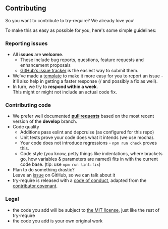 ## Contributing

So you want to contribute to try-require? We already love you!

To make this as easy as possible for you, here's some simple guidelines:

### Reporting issues

- All **issues** are **welcome**.
  - These include bug reports, questions, feature requests and enhancement
    proposals
  - [GitHub's issue tracker](https://github.com/sverweij/try-require/issues)
    is the easiest way to submit them.
- We've made a [template](./ISSUE_TEMPLATE.md) to make it more easy for you to
  report an issue - it'll also help in getting a faster response (/ and possibly
  a fix as well).
- In turn, we try to **respond within a week**.  
  This might or might not include an actual code fix.

### Contributing code

- We prefer well documented
  **[pull requests](https://help.github.com/articles/creating-a-pull-request/)**
  based on the most recent version of the **develop** branch.
- Code quality
  - Additions pass eslint and depcruise (as configured for this repo)
  - Unit tests prove your code does what it intends (we use mocha).
  - Your code does not introduce regressions - `npm run check` proves
    this.
  - Code style (you know, petty things like indentations, where brackets go,
    how variables & parameters are named) fits in with the current code base.
    (tip: use `npm run lint:fix`)
- Plan to do something drastic?  
  Leave an [issue](https://github.com/sverweij/try-require/issues/new)
  on GitHub, so we can talk about it
- try-require is released with a [code of conduct](../CODE_OF_CONDUCT.md), adapted
  from the [contributor covenant](http://contributor-covenant.org/).

### Legal

- the code you add will be subject to
  [the MIT license](../LICENSE), just like the rest of try-require
- the code you add is your own original work
